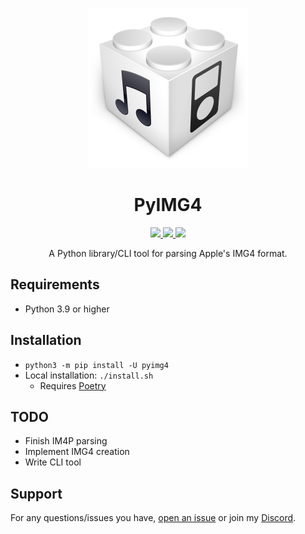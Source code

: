 <p align="center">
<img src=".github/assets/icon.png" alt="https://github.com/m1stadev/PyIMG4" width=256px> 
</p>

<h1 align="center">
PyIMG4
</h1>
<p align="center">
  <a href="https://github.com/m1stadev/PyIMG4/blob/master/LICENSE">
    <image src="https://img.shields.io/github/license/m1stadev/PyIMG4">
  </a>
  <a href="https://github.com/m1stadev/PyIMG4/stargazers">
    <image src="https://img.shields.io/github/stars/m1stadev/PyIMG4">
  </a>
  <a href="https://github.com/m1stadev/PyIMG4">
    <image src="https://img.shields.io/tokei/lines/github/m1stadev/PyIMG4">
  </a>
    <br>
</p>

<p align="center">
A Python library/CLI tool for parsing Apple's IMG4 format.
</p>

## Requirements
- Python 3.9 or higher

## Installation
- ```python3 -m pip install -U pyimg4```
- Local installation: `./install.sh`
    - Requires [Poetry](https://python-poetry.org)

## TODO
- Finish IM4P parsing
- Implement IMG4 creation
- Write CLI tool

## Support

For any questions/issues you have, [open an issue](https://github.com/m1stadev/PyIMG4/issues) or join my [Discord](https://m1sta.xyz/discord).
